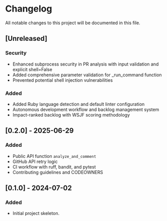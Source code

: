# Changelog

All notable changes to this project will be documented in this file.

## [Unreleased]
### Security
- Enhanced subprocess security in PR analysis with input validation and explicit shell=False
- Added comprehensive parameter validation for _run_command function
- Prevented potential shell injection vulnerabilities

### Added  
- Added Ruby language detection and default linter configuration
- Autonomous development workflow and backlog management system
- Impact-ranked backlog with WSJF scoring methodology

## [0.2.0] - 2025-06-29
### Added
- Public API function `analyze_and_comment`
- GitHub API retry logic
- CI workflow with ruff, bandit, and pytest
- Contributing guidelines and CODEOWNERS

## [0.1.0] - 2024-07-02
### Added
- Initial project skeleton.

